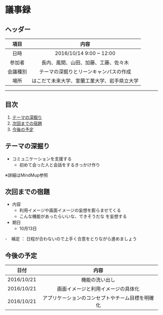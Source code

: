 
# 議事録

## ヘッダー
|項目|内容|
|:--:|:--:|
| 日時 | 2016/10/14  9:00 ~ 12:00|
| 参加者 | 長内、風間、山田、加藤、工藤、佐々木 |
| 会議種別 | テーマの深掘りとリーンキャンパスの作成 |
| 場所 | はこだて未来大学、室蘭工業大学、岩手県立大学 |

---
## 目次
1. [テーマの深掘り](#anchar1)
2. [次回までの宿題](#anchar2)
3. [今後の予定](#anchar3)

## <div id="anchar1"/>テーマの深掘り
- コミュニケーションを支援する
  - 初めて会った人と会話をするきっかけ作り

※詳細はMindMup参照

## <div id="anchar2"/>次回までの宿題
- 内容
	- 利用イメージや画面イメージの妄想を膨らませてくる
  - こんな機能があったらいいな、できそうだな を妄想する
- 期日
	- 10月13日
 
-　補足
	： 日程が合わないので上手く合意をとりながら進めましょう


## <div id="anchar3"/>今後の予定
|日付|内容|
|:--:|:--:|
| 2016/10/21 | 機能の洗い出し |
| 2016/10/21 | 画面イメージと利用イメージの具体化 |
| 2016/10/21 | アプリケーションのコンセプトやチーム目標を明確化 |




